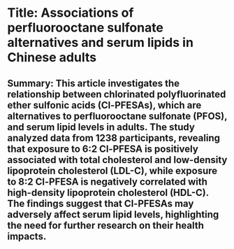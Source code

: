 # Title: Associations of perfluorooctane sulfonate alternatives and serum lipids in Chinese adults

## Summary: This article investigates the relationship between chlorinated polyfluorinated ether sulfonic acids (Cl-PFESAs), which are alternatives to perfluorooctane sulfonate (PFOS), and serum lipid levels in adults. The study analyzed data from 1238 participants, revealing that exposure to 6:2 Cl-PFESA is positively associated with total cholesterol and low-density lipoprotein cholesterol (LDL-C), while exposure to 8:2 Cl-PFESA is negatively correlated with high-density lipoprotein cholesterol (HDL-C). The findings suggest that Cl-PFESAs may adversely affect serum lipid levels, highlighting the need for further research on their health impacts.